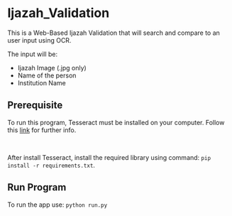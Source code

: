 # Ijazah_Validation

This is a Web-Based Ijazah Validation that will search and compare to an user input using OCR.

The input will be:
* Ijazah Image (.jpg only)
* Name of the person
* Institution Name


## Prerequisite
To run this program, Tesseract must be installed on your computer. Follow this [link](https://github.com/tesseract-ocr/tesseract/wiki) for further info.

<br>

After install Tesseract, install the required library using command: 
`pip install -r requirements.txt`.

## Run Program
To run the app use:
`python run.py`
